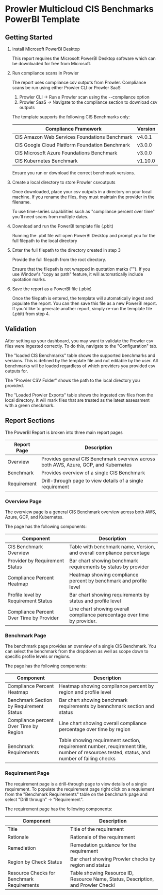 # Prowler Multicloud CIS Benchmarks PowerBI Template

## Getting Started

1. Install Microsoft PowerBI Desktop

   This report requires the Microsoft PowerBI Desktop software which can be downloaded for free from Microsoft.
2. Run compliance scans in Prowler

   The report uses compliance csv outputs from Prowler. Compliance scans be run using either Prowler CLI or Prowler SaaS
   1. Prowler CLI -&gt; Run a Prowler scan using the --compliance option
   2. Prowler SaaS -&gt; Navigate to the compliance section to download csv outputs

   The template supports the following CIS Benchmarks only:

   | Compliance Framework                           | Version |
   | ---------------------------------------------- | ------- |
   | CIS Amazon Web Services Foundations Benchmark  | v4.0.1  |
   | CIS Google Cloud Platform Foundation Benchmark | v3.0.0  |
   | CIS Microsoft Azure Foundations Benchmark      | v3.0.0  |
   | CIS Kubernetes Benchmark                       | v1.10.0 |

   Ensure you run or download the correct benchmark versions.
3. Create a local directory to store Prowler csvoutputs

   Once downloaded, place your csv outputs in a directory on your local machine. If you rename the files, they must maintain the provider in the filename.

   To use time-series capabilities such as "compliance percent over time" you'll need scans from multiple dates.
4. Download and run the PowerBI template file (.pbit)

   Running the .pbit file will open PowerBI Desktop and prompt you for the full filepath to the local directory
5. Enter the full filepath to the directory created in step 3

   Provide the full filepath from the root directory.

   Ensure that the filepath is not wrapped in quotation marks (""). If you use Window's "copy as path" feature, it will automatically include quotation marks.
6. Save the report as a PowerBI file (.pbix)

   Once the filepath is entered, the template will automatically ingest and populate the report. You can then save this file as a new PowerBI report. If you'd like to generate another report, simply re-run the template file (.pbit) from step 4.

## Validation

After setting up your dashboard, you may want to validate the Prowler csv files were ingested correctly. To do this, navigate to the "Configuration" tab.

The "loaded CIS Benchmarks" table shows the supported benchmarks and versions. This is defined by the template file and not editable by the user. All benchmarks will be loaded regardless of which providers you provided csv outputs for.

The "Prowler CSV Folder" shows the path to the local directory you provided.

The "Loaded Prowler Exports" table shows the ingested csv files from the local directory. It will mark files that are treated as the latest assessment with a green checkmark.

## Report Sections

The PowerBI Report is broken into three main report pages

| Report Page | Description                                                                         |
| ----------- | ----------------------------------------------------------------------------------- |
| Overview    | Provides general CIS Benchmark overview across both AWS, Azure, GCP, and Kubernetes |
| Benchmark   | Provides overview of a single CIS Benchmark                                         |
| Requirement | Drill-through page to view details of a single requirement                          |

### Overview Page

The overview page is a general CIS Benchmark overview across both AWS, Azure, GCP, and Kubernetes.

The page has the following components:

| Component                                | Description                                                              |
| ---------------------------------------- | ------------------------------------------------------------------------ |
| CIS Benchmark Overview                   | Table with benchmark name, Version, and overall compliance percentage    |
| Provider by Requirement Status           | Bar chart showing benchmark requirements by status by provider           |
| Compliance Percent Heatmap               | Heatmap showing compliance percent by benchmark and profile level        |
| Profile level by Requirement Status      | Bar chart showing requirements by status and profile level               |
| Compliance Percent Over Time by Provider | Line chart showing overall compliance perecentage over time by provider. |

### Benchmark Page

The benchmark page provides an overview of a single CIS Benchmark. You can select the benchmark from the dropdown as well as scope down to specific profile levels or regions.

The page has the following components:

| Component                               | Description                                                                                                                                |
| --------------------------------------- | ------------------------------------------------------------------------------------------------------------------------------------------ |
| Compliance Percent Heatmap              | Heatmap showing compliance percent by region and profile level                                                                             |
| Benchmark Section by Requirement Status | Bar chart showing benchmark requirements by bennchmark section and status                                                                  |
| Compliance percent Over Time by Region  | Line chart showing overall compliance percentage over time by region                                                                       |
| Benchmark Requirements                  | Table showing requirement section, requirement number, reuqirement title, number of resources tested, status, and number of failing checks |

### Requirement Page

The requirement page is a drill-through page to view details of a single requirement. To populate the requirement page right click on a requiement from the "Benchmark Requirements" table on the benchmark page and select "Drill through" -&gt; "Requirement".

The requirement page has the following components:

| Component                                  | Description                                                                       |
| ------------------------------------------ | --------------------------------------------------------------------------------- |
| Title                                      | Title of the requirement                                                          |
| Rationale                                  | Rationale of the requirement                                                      |
| Remediation                                | Remedation guidance for the requirement                                           |
| Region by Check Status                     | Bar chart showing Prowler checks by region and status                             |
| Resource Checks for Benchmark Requirements | Table showing Resource ID, Resource Name, Status, Description, and Prowler Checkl |

